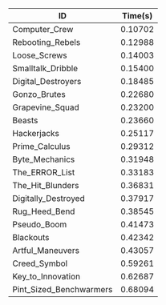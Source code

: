 |ID|Time(s)|
|-|-|
|Computer_Crew|0.10702|
|Rebooting_Rebels|0.12988|
|Loose_Screws|0.14003|
|Smalltalk_Dribble|0.15400|
|Digital_Destroyers|0.18485|
|Gonzo_Brutes|0.22680|
|Grapevine_Squad|0.23200|
|Beasts|0.23660|
|Hackerjacks|0.25117|
|Prime_Calculus|0.29312|
|Byte_Mechanics|0.31948|
|The_ERROR_List|0.33183|
|The_Hit_Blunders|0.36831|
|Digitally_Destroyed|0.37917|
|Rug_Heed_Bend|0.38545|
|Pseudo_Boom|0.41473|
|Blackouts|0.42342|
|Artful_Maneuvers|0.43057|
|Creed_Symbol|0.59261|
|Key_to_Innovation|0.62687|
|Pint_Sized_Benchwarmers|0.68094|
